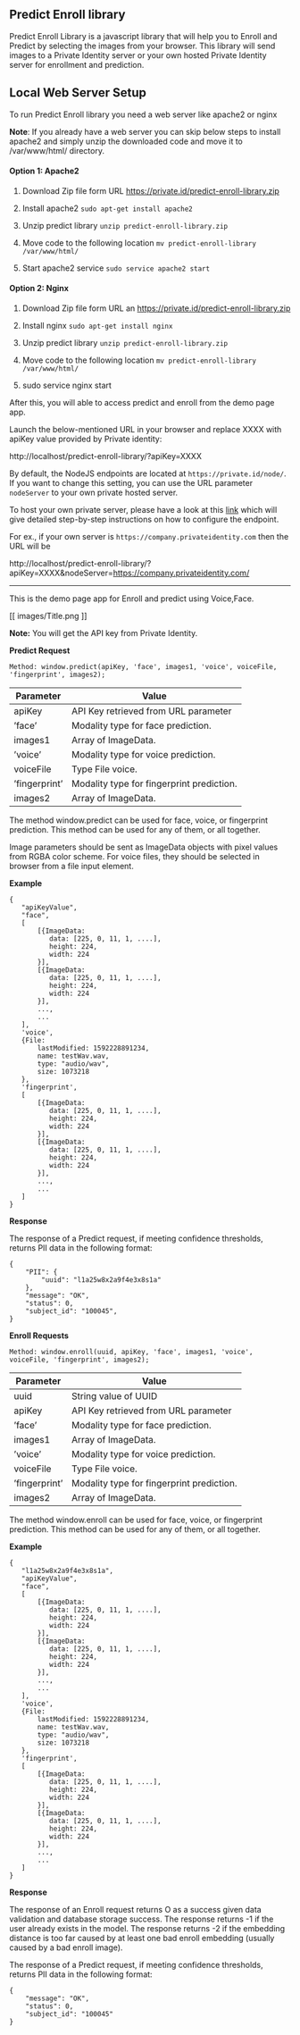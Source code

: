 ## Predict Enroll library  ##

Predict Enroll Library is a javascript library that will help you to Enroll and Predict by selecting the images from your browser. This library will send images to a Private Identity server or your own hosted Private Identity server for enrollment and prediction.

## Local Web Server Setup ##

To run Predict Enroll library you need a web server like apache2 or nginx

**Note**: If you already have a web server you can skip below steps to install apache2 and simply unzip the downloaded code and move it to /var/www/html/ directory.

#### Option 1: Apache2 #### 

1. Download Zip file form URL https://private.id/predict-enroll-library.zip

2. Install apache2  `sudo apt-get install apache2`

3. Unzip predict library `unzip predict-enroll-library.zip` 

4. Move code to the following location `mv predict-enroll-library /var/www/html/`

5. Start apache2 service `sudo service apache2 start`

#### Option 2: Nginx #### 

1. Download Zip file form URL an https://private.id/predict-enroll-library.zip

2. Install nginx `sudo apt-get install nginx`

3. Unzip predict library `unzip predict-enroll-library.zip` 

4. Move code to the following location `mv predict-enroll-library /var/www/html/` 

5. sudo service nginx start


After this, you will able to access predict and enroll from the demo page app. 

Launch the below-mentioned URL in your browser and replace XXXX with apiKey value provided by Private identity:

http://localhost/predict-enroll-library/?apiKey=XXXX

By default, the NodeJS endpoints are located at `https://private.id/node/`. If you want to change this setting, you can use the URL parameter `nodeServer` to your own private hosted server.

To host your own private server, please have a look at this [link](https://github.com/openinfer/PrivateIdentity/wiki/cluster-setup) which will give detailed step-by-step instructions on how to configure the endpoint.

For ex., if your own server is `https://company.privateidentity.com` then the URL will be

 http://localhost/predict-enroll-library/?apiKey=XXXX&nodeServer=https://company.privateidentity.com/

---------------------------------------------------------------------
This is the demo page app for Enroll and predict using Voice,Face.

[[ images/Title.png ]]

**Note:** You will get the API key from Private Identity.


**Predict Request**

`Method: window.predict(apiKey, 'face', images1, 'voice', voiceFile, 'fingerprint', images2);`


|Parameter     |         Value| 
|-----|----|
|apiKey           |         API Key retrieved from URL parameter |
|’face’      |         Modality type for face prediction.|
|images1      |         Array of ImageData.|
|’voice’      |         Modality type for voice prediction.|
|voiceFile      |         Type File voice.|
|’fingerprint’      |         Modality type for fingerprint prediction.|
|images2      |         Array of ImageData.|

The method window.predict can be used for face, voice, or fingerprint prediction. This method can be used for any of them, or all together. 

Image parameters should be sent as ImageData objects with pixel values from RGBA color scheme. For voice files, they should be selected in browser from a file input element. 

**Example**

```
{
   "apiKeyValue",
   "face",
   [
       [{ImageData: 
          data: [225, 0, 11, 1, ....],
          height: 224,
          width: 224
       }],
       [{ImageData: 
          data: [225, 0, 11, 1, ....],
          height: 224,
          width: 224
       }],
       ...,
       ...
   ],
   'voice',
   {File:
       lastModified: 1592228891234,
       name: testWav.wav,
       type: "audio/wav",
       size: 1073218
   },
   'fingerprint',
   [
       [{ImageData: 
          data: [225, 0, 11, 1, ....],
          height: 224,
          width: 224
       }],
       [{ImageData: 
          data: [225, 0, 11, 1, ....],
          height: 224,
          width: 224
       }],
       ...,
       ...
   ]
}
```

**Response**


The response of a Predict request, if meeting confidence thresholds, returns PII data in the following format:
```
{
    "PII": {
        "uuid": "l1a25w8x2a9f4e3x8s1a"
    },
    "message": "OK",
    "status": 0,
    "subject_id": "100045",
}
```

**Enroll Requests**

`Method: window.enroll(uuid, apiKey, 'face', images1, 'voice', voiceFile, 'fingerprint', images2);`


|Parameter     |         Value| 
|-----|----|
|uuid           |         String value of UUID |
|apiKey           |         API Key retrieved from URL parameter |
|’face’      |         Modality type for face prediction.|
|images1      |         Array of ImageData.|
|’voice’      |         Modality type for voice prediction.|
|voiceFile      |         Type File voice.|
|’fingerprint’      |         Modality type for fingerprint prediction.|
|images2      |         Array of ImageData.|

The method window.enroll can be used for face, voice, or fingerprint prediction. This method can be used for any of them, or all together. 

**Example**

```
{
   "l1a25w8x2a9f4e3x8s1a",
   "apiKeyValue",
   "face",
   [
       [{ImageData: 
          data: [225, 0, 11, 1, ....],
          height: 224,
          width: 224
       }],
       [{ImageData: 
          data: [225, 0, 11, 1, ....],
          height: 224,
          width: 224
       }],
       ...,
       ...
   ],
   'voice',
   {File:
       lastModified: 1592228891234,
       name: testWav.wav,
       type: "audio/wav",
       size: 1073218
   },
   'fingerprint',
   [
       [{ImageData: 
          data: [225, 0, 11, 1, ....],
          height: 224,
          width: 224
       }],
       [{ImageData: 
          data: [225, 0, 11, 1, ....],
          height: 224,
          width: 224
       }],
       ...,
       ...
   ]
}
```

**Response**

The response of an Enroll request returns O as a success given data validation and database storage success. The response returns -1 if the user already exists in the model. The response returns -2 if the embedding distance is too far caused by at least one bad enroll embedding (usually caused by a bad enroll image).

The response of a Predict request, if meeting confidence thresholds, returns PII data in the following format:
```
{
    "message": "OK",
    "status": 0,
    "subject_id": "100045"
}
```